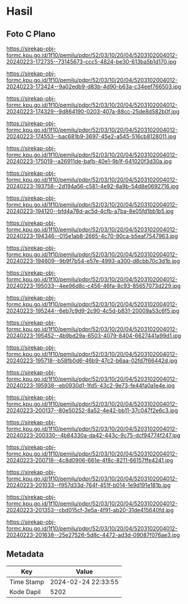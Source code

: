 # Hasil

## Foto C Plano

https://sirekap-obj-formc.kpu.go.id/1f10/pemilu/pdpr/52/03/10/20/04/5203102004012-20240223-172735--73145673-ccc5-4824-be30-613ba5b1d170.jpg

https://sirekap-obj-formc.kpu.go.id/1f10/pemilu/pdpr/52/03/10/20/04/5203102004012-20240223-173424--9a02edb9-d83b-4d90-b63a-c34eef766503.jpg

https://sirekap-obj-formc.kpu.go.id/1f10/pemilu/pdpr/52/03/10/20/04/5203102004012-20240223-174329--9d864190-0203-407a-88cc-25de8d582b0f.jpg

https://sirekap-obj-formc.kpu.go.id/1f10/pemilu/pdpr/52/03/10/20/04/5203102004012-20240223-174553--bac681b9-3697-45e2-a545-516cb8128011.jpg

https://sirekap-obj-formc.kpu.go.id/1f10/pemilu/pdpr/52/03/10/20/04/5203102004012-20240223-175019--a26911de-bafb-40e1-9b1f-641020f3d30a.jpg

https://sirekap-obj-formc.kpu.go.id/1f10/pemilu/pdpr/52/03/10/20/04/5203102004012-20240223-193758--2d194a56-c581-4e92-8a9b-54d8e0692716.jpg

https://sirekap-obj-formc.kpu.go.id/1f10/pemilu/pdpr/52/03/10/20/04/5203102004012-20240223-194120--bfd4a78d-ac5d-4cfb-a7ba-8e05fd1bb1b5.jpg

https://sirekap-obj-formc.kpu.go.id/1f10/pemilu/pdpr/52/03/10/20/04/5203102004012-20240223-194346--015e1ab8-2665-4c70-90ca-b5eaf7547963.jpg

https://sirekap-obj-formc.kpu.go.id/1f10/pemilu/pdpr/52/03/10/20/04/5203102004012-20240223-194609--9b9f7b54-e57e-4993-a300-d8cbb70c3d1b.jpg

https://sirekap-obj-formc.kpu.go.id/1f10/pemilu/pdpr/52/03/10/20/04/5203102004012-20240223-195033--4ee96d8c-c456-46fa-8c93-85657073d229.jpg

https://sirekap-obj-formc.kpu.go.id/1f10/pemilu/pdpr/52/03/10/20/04/5203102004012-20240223-195244--6eb7c9d9-2c90-4c5d-b831-20009a53c6f5.jpg

https://sirekap-obj-formc.kpu.go.id/1f10/pemilu/pdpr/52/03/10/20/04/5203102004012-20240223-195452--4b9bd29a-6503-4079-8404-6627441a99d1.jpg

https://sirekap-obj-formc.kpu.go.id/1f10/pemilu/pdpr/52/03/10/20/04/5203102004012-20240223-195718--b58fb0d6-46b9-47c2-b6aa-02fd7f66442d.jpg

https://sirekap-obj-formc.kpu.go.id/1f10/pemilu/pdpr/52/03/10/20/04/5203102004012-20240223-195938--eb0930d1-1fd5-43c2-9e73-fe44fa0a1e4e.jpg

https://sirekap-obj-formc.kpu.go.id/1f10/pemilu/pdpr/52/03/10/20/04/5203102004012-20240223-200137--80e50252-8a52-4e42-bb11-37c047f2e6c3.jpg

https://sirekap-obj-formc.kpu.go.id/1f10/pemilu/pdpr/52/03/10/20/04/5203102004012-20240223-200330--4b84330a-da42-443c-9c75-dcf94774f247.jpg

https://sirekap-obj-formc.kpu.go.id/1f10/pemilu/pdpr/52/03/10/20/04/5203102004012-20240223-200718--4c8d0906-661e-4f8c-8211-66157ffe4241.jpg

https://sirekap-obj-formc.kpu.go.id/1f10/pemilu/pdpr/52/03/10/20/04/5203102004012-20240223-201033--f957d33d-764f-451f-b014-1e9d191e181b.jpg

https://sirekap-obj-formc.kpu.go.id/1f10/pemilu/pdpr/52/03/10/20/04/5203102004012-20240223-201353--cbd015cf-3e5a-4f91-ab20-31de415640fd.jpg

https://sirekap-obj-formc.kpu.go.id/1f10/pemilu/pdpr/52/03/10/20/04/5203102004012-20240223-201638--25e27526-5d8c-4472-ad3d-09087f076ae3.jpg


## Metadata

| Key        | Value               |
| ---------- | ------------------- |
| Time Stamp | 2024-02-24 22:33:55 |
| Kode Dapil | 5202                |



